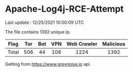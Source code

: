 
# Apache-Log4j-RCE-Attempt

Last update : 12/25/2021 10:00:09 UTC

The file contains 1392 unique ip.

| Flag | Tor | Bot | VPN | Web Crawler | Malicious |
| :-:  | :-: | :-: | :-: | :-:         | :-:       |
| Total| 506  | 44  | 108  | 1224          | 1392        |

Getting from https://www.greynoise.io api.